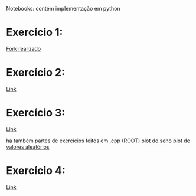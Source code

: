 Notebooks: contém implementação em python


# Exercício 1:

[Fork realizado](https://github.com/ms-cmy/web-project-uerj)

# Exercício 2:

[Link](aula_2_exercicios/exercicio.ipynb)

# Exercício 3:

[Link](aula_3_exercicios/exercicios.ipynb)


há também partes de exercícios feitos em .cpp (ROOT)
[plot do seno](files/aula_3_exercicios/seno.cpp)
[plot de valores aleatórios](files/aula_3_exercicios/exemplo_1.cpp)

# Exercício 4:

[Link](aula_4_exercicios/exercicios.ipynb)

